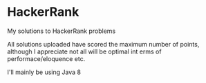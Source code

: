 # HackerRank
My solutions to HackerRank problems

All solutions uploaded have scored the maximum number of points, although I appreciate not all will be optimal int erms of performace/eloquence etc.

I'll mainly be using Java 8
